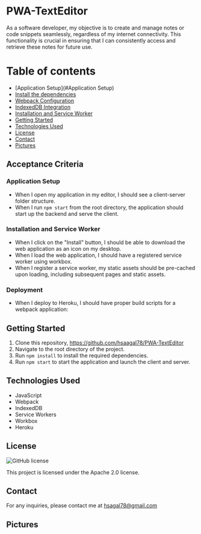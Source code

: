 # PWA-TextEditor

As a software developer, my objective is to create and manage notes or code snippets seamlessly, regardless of my internet connectivity. This functionality is crucial in ensuring that I can consistently access and retrieve these notes for future use.

# Table of contents

- [Application Setup](#Application Setup)
- [Install the dependencies](#Install_the_dependencies)
- [Webpack Configuration](#Webpack_Configuration)
- [IndexedDB Integration](#IndexedDB_Integration)
- [Installation and Service Worker](#Installation_and_Service_Worker)
- [Getting Started](#Getting_Started)
- [Technologies Used](#Technologies_Used)
- [License](#License)
- [Contact](#Contact)
- [Pictures](#Pictures)


## Acceptance Criteria

### Application Setup
- When I open my application in my editor, I should see a client-server folder structure.
- When I run `npm start` from the root directory, the application should start up the backend and serve the client.


### Installation and Service Worker
- When I click on the "Install" button, I should be able to download the web application as an icon on my desktop.
- When I load the web application, I should have a registered service worker using workbox.
- When I register a service worker, my static assets should be pre-cached upon loading, including subsequent pages and static assets.

### Deployment
- When I deploy to Heroku, I should have proper build scripts for a webpack application:

## Getting Started

1. Clone this repository, https://github.com/hsaagal78/PWA-TextEditor
2. Navigate to the root directory of the project.
3. Run `npm install` to install the required dependencies.
4. Run `npm start` to start the application and launch the client and server.


## Technologies Used

- JavaScript
- Webpack
- IndexedDB
- Service Workers
- Workbox
- Heroku

## License

![GitHub license](https://img.shields.io/badge/license-Apache%202.0-blue.svg)

This project is licensed under the Apache 2.0 license.
## Contact

For any inquiries, please contact me at hsagal78@gmail.com

## Pictures